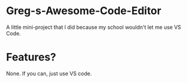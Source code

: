 # Greg-s-Awesome-Code-Editor
A little mini-project that I did because my school wouldn't let me use VS Code.  
# Features?
None. If you can, just use VS code.
